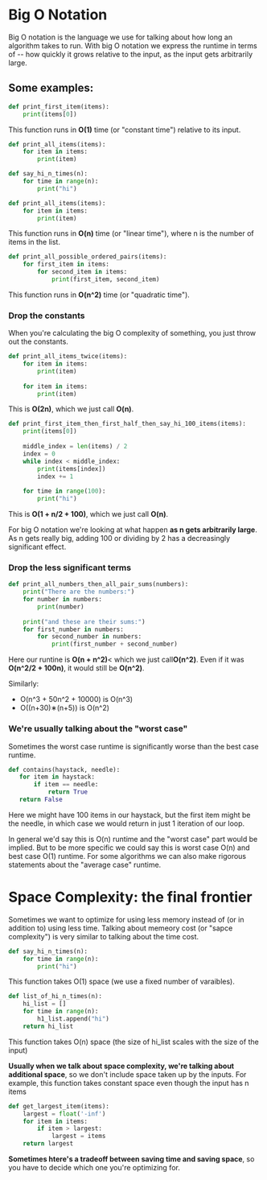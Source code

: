 # Big O Notation

Big O notation is the language we use for talking about how long an algorithm takes to run.
With big O notation we express the runtime in terms of -- how quickly it grows relative to the input, as the input gets arbitrarily large.

## Some examples:

```python
def print_first_item(items):
    print(items[0])
```
This function runs in **O(1)** time (or "constant time") relative to its input.

```python
def print_all_items(items):
    for item in items:
        print(item)

def say_hi_n_times(n):
    for time in range(n):
        print("hi")

def print_all_items(items):
    for item in items:
        print(item)
```
This function runs in **O(n)** time (or "linear time"), where n is the number of items in the list.

```python
def print_all_possible_ordered_pairs(items):
    for first_item in items:
        for second_item in items:
            print(first_item, second_item)
```
This function runs in **O(n^2)** time (or "quadratic time").


### Drop the constants
When you're calculating the big O complexity of something, you just throw out the constants.

```python
def print_all_items_twice(items):
    for item in items:
        print(item)
    
    for item in items:
        print(item)
```
This is **O(2n)**, which we just call **O(n)**.

```python
def print_first_item_then_first_half_then_say_hi_100_items(items):
    print(items[0])
    
    middle_index = len(items) / 2
    index = 0
    while index < middle_index:
        print(items[index])
        index += 1
    
    for time in range(100):
        print("hi")
```
This is **O(1 + n/2 + 100)**, which we just call **O(n)**.

For big O notation we're looking at what happen **as n gets arbitrarily large**. As n gets really big, adding 100 or dividing by 2 has
a decreasingly significant effect.

### Drop the less significant terms

```python
def print_all_numbers_then_all_pair_sums(numbers):
    print("There are the numbers:")
    for number in numbers:
        print(number)
    
    print("and these are their sums:")
    for first_number in numbers:
        for second_number in numbers:
            print(first_number + second_number)
 ```
 Here our runtine is **O(n + n^2)**< which we just call**O(n^2)**. Even if it was **O(n^2/2 + 100n)**, it would still be **O(n^2)**.
 
 Similarly:
 
 + O(n^3 + 50n^2 + 10000) is O(n^3)
 + O((n+30)∗(n+5)) is O(n^2)
 
 ### We're usually talking about the "worst case"
 
 Sometimes the worst case runtime is significantly worse than the best case runtime.
 
 ```python
 def contains(haystack, needle):
    for item in haystack:
        if item == needle:
            return True
    return False
```
Here we might have 100 items in our haystack, but the first item might be the needle, in which case we would return in just 1 iteration 
of our loop.

In general we'd say this is O(n) runtime and the "worst case" part would be implied. But to be more specific we could say this
is worst case O(n) and best case O(1) runtime. For some algorithms we can also make rigorous statements about the "average case" runtime.

# Space Complexity: the final frontier

Sometimes we want to optimize for using less memory instead of (or in addition to) using less time.
Talking about memeory cost (or "sapce complexity") is very similar to talking about the time cost.

```python
def say_hi_n_times(n):
    for time in range(n):
        print("hi")
```
This function takes O(1) space (we use a fixed number of varaibles).

```python
def list_of_hi_n_times(n):
    hi_list = []
    for time in range(n):
        h1_list.append("hi")
    return hi_list
```
This function takes O(n) space (the size of hi_list scales with the size of the input)

**Usually when we talk about space complexity, we're talking about additional space**, so we don't include space taken up by the inputs.
For example, this function takes constant space even though the input has n items

```python
def get_largest_item(items):
    largest = float('-inf')
    for item in items:
        if item > largest:
            largest = items
    return largest
```

**Sometimes htere's a tradeoff between saving time and saving space**, so you have to decide which one you're optimizing for.
    
